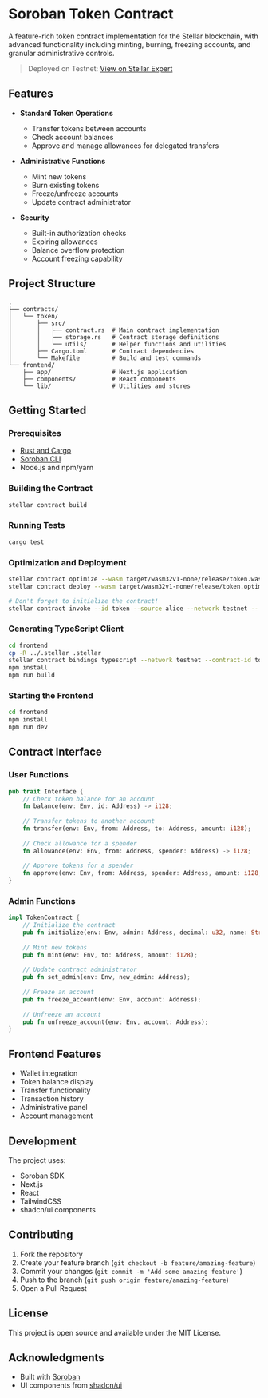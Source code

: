 # Soroban Token Contract

A feature-rich token contract implementation for the Stellar blockchain, with advanced functionality including minting, burning, freezing accounts, and granular administrative controls.

> Deployed on Testnet: [View on Stellar Expert](https://stellar.expert/explorer/testnet/contract/CCRNUHL5YMSNC4D3JZIRB22IQEVUXK6OTGI2RHNPU77C3IDTWCWQWXHY)

## Features

- **Standard Token Operations**
  - Transfer tokens between accounts
  - Check account balances
  - Approve and manage allowances for delegated transfers

- **Administrative Functions**
  - Mint new tokens
  - Burn existing tokens
  - Freeze/unfreeze accounts
  - Update contract administrator

- **Security**
  - Built-in authorization checks
  - Expiring allowances
  - Balance overflow protection
  - Account freezing capability

## Project Structure

```plaintext
.
├── contracts/
│   └── token/
│       ├── src/
│       │   ├── contract.rs  # Main contract implementation
│       │   ├── storage.rs   # Contract storage definitions
│       │   └── utils/       # Helper functions and utilities
│       ├── Cargo.toml       # Contract dependencies
│       └── Makefile         # Build and test commands
└── frontend/
    ├── app/                 # Next.js application
    ├── components/          # React components
    └── lib/                 # Utilities and stores
```

## Getting Started

### Prerequisites

- [Rust and Cargo](https://www.rust-lang.org/tools/install)
- [Soroban CLI](https://developers.stellar.org/docs/build/smart-contracts/getting-started/setup)
- Node.js and npm/yarn

### Building the Contract

```bash
stellar contract build
```

### Running Tests

```bash
cargo test
```

### Optimization and Deployment

```bash
stellar contract optimize --wasm target/wasm32v1-none/release/token.wasm
stellar contract deploy --wasm target/wasm32v1-none/release/token.optimized.wasm --source alice --network testnet --alias token

# Don't forget to initialize the contract!
stellar contract invoke --id token --source alice --network testnet -- initialize --admin alice --decimal 18 --name "Osi Token" --symbol OSI
```

### Generating TypeScript Client

```bash
cd frontend
cp -R ../.stellar .stellar
stellar contract bindings typescript --network testnet --contract-id token --output-dir packages/token
npm install
npm run build
```

### Starting the Frontend

```bash
cd frontend
npm install
npm run dev
```

## Contract Interface

### User Functions

```rust
pub trait Interface {
    // Check token balance for an account
    fn balance(env: Env, id: Address) -> i128;
    
    // Transfer tokens to another account
    fn transfer(env: Env, from: Address, to: Address, amount: i128);
    
    // Check allowance for a spender
    fn allowance(env: Env, from: Address, spender: Address) -> i128;
    
    // Approve tokens for a spender
    fn approve(env: Env, from: Address, spender: Address, amount: i128, expiration_ledger: u32);
}
```

### Admin Functions

```rust
impl TokenContract {
    // Initialize the contract
    pub fn initialize(env: Env, admin: Address, decimal: u32, name: String, symbol: String);
    
    // Mint new tokens
    pub fn mint(env: Env, to: Address, amount: i128);
    
    // Update contract administrator
    pub fn set_admin(env: Env, new_admin: Address);
    
    // Freeze an account
    pub fn freeze_account(env: Env, account: Address);
    
    // Unfreeze an account
    pub fn unfreeze_account(env: Env, account: Address);
}
```

## Frontend Features

- Wallet integration
- Token balance display
- Transfer functionality
- Transaction history
- Administrative panel
- Account management

## Development

The project uses:

- Soroban SDK
- Next.js
- React
- TailwindCSS
- shadcn/ui components

## Contributing

1. Fork the repository
2. Create your feature branch (`git checkout -b feature/amazing-feature`)
3. Commit your changes (`git commit -m 'Add some amazing feature'`)
4. Push to the branch (`git push origin feature/amazing-feature`)
5. Open a Pull Request

## License

This project is open source and available under the MIT License.

## Acknowledgments

- Built with [Soroban](https://developers.stellar.org/)
- UI components from [shadcn/ui](https://ui.shadcn.com/)
